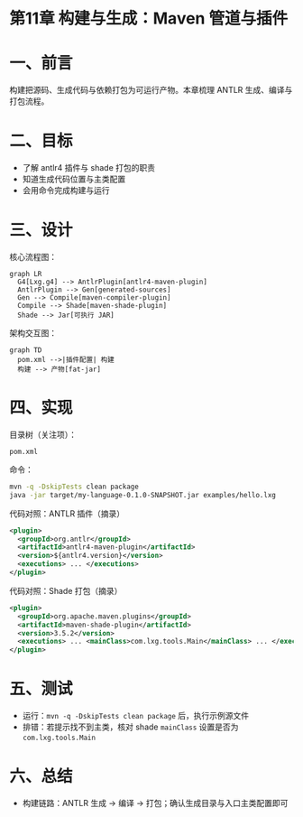 # 第11章 构建与生成：Maven 管道与插件

# 一、前言

构建把源码、生成代码与依赖打包为可运行产物。本章梳理 ANTLR 生成、编译与打包流程。

# 二、目标

- 了解 antlr4 插件与 shade 打包的职责
- 知道生成代码位置与主类配置
- 会用命令完成构建与运行

# 三、设计

核心流程图：

```mermaid
graph LR
  G4[Lxg.g4] --> AntlrPlugin[antlr4-maven-plugin]
  AntlrPlugin --> Gen[generated-sources]
  Gen --> Compile[maven-compiler-plugin]
  Compile --> Shade[maven-shade-plugin]
  Shade --> Jar[可执行 JAR]
```

架构交互图：

```mermaid
graph TD
  pom.xml -->|插件配置| 构建
  构建 --> 产物[fat-jar]
```

# 四、实现

目录树（关注项）：

```text
pom.xml
```

命令：

```bash
mvn -q -DskipTests clean package
java -jar target/my-language-0.1.0-SNAPSHOT.jar examples/hello.lxg
```

代码对照：ANTLR 插件（摘录）

```41:58:pom.xml
<plugin>
  <groupId>org.antlr</groupId>
  <artifactId>antlr4-maven-plugin</artifactId>
  <version>${antlr4.version}</version>
  <executions> ... </executions>
</plugin>
```

代码对照：Shade 打包（摘录）

```68:85:pom.xml
<plugin>
  <groupId>org.apache.maven.plugins</groupId>
  <artifactId>maven-shade-plugin</artifactId>
  <version>3.5.2</version>
  <executions> ... <mainClass>com.lxg.tools.Main</mainClass> ... </executions>
</plugin>
```

# 五、测试

- 运行：`mvn -q -DskipTests clean package` 后，执行示例源文件
- 排错：若提示找不到主类，核对 shade `mainClass` 设置是否为 `com.lxg.tools.Main`

# 六、总结

- 构建链路：ANTLR 生成 → 编译 → 打包；确认生成目录与入口主类配置即可 